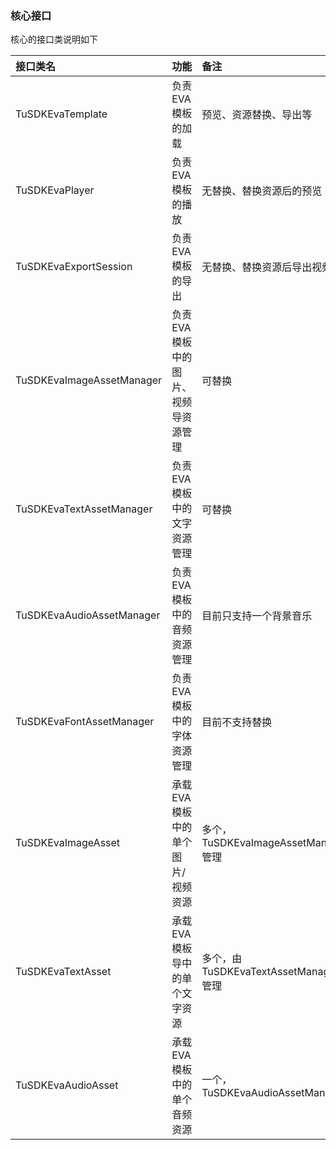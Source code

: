 
### 核心接口

核心的接口类说明如下

接口类名 | 功能 | 备注 
:-- | :-- | :-- 
TuSDKEvaTemplate | 负责EVA模板的加载 | 预览、资源替换、导出等 
TuSDKEvaPlayer | 负责EVA模板的播放| 无替换、替换资源后的预览 
TuSDKEvaExportSession | 负责EVA模板的导出 | 无替换、替换资源后导出视频 
TuSDKEvaImageAssetManager | 负责EVA模板中的图片、视频导资源管理| 可替换 
TuSDKEvaTextAssetManager | 负责EVA模板中的文字资源管理| 可替换
TuSDKEvaAudioAssetManager | 负责EVA模板中的音频资源管理| 目前只支持一个背景音乐
TuSDKEvaFontAssetManager | 负责EVA模板中的字体资源管理| 目前不支持替换
TuSDKEvaImageAsset | 承载EVA模板中的单个图片/视频资源| 多个，TuSDKEvaImageAssetManager管理
TuSDKEvaTextAsset | 承载EVA模板导中的单个文字资源| 多个，由TuSDKEvaTextAssetManager管理
TuSDKEvaAudioAsset | 承载EVA模板中的单个音频资源| 一个，TuSDKEvaAudioAssetManager


